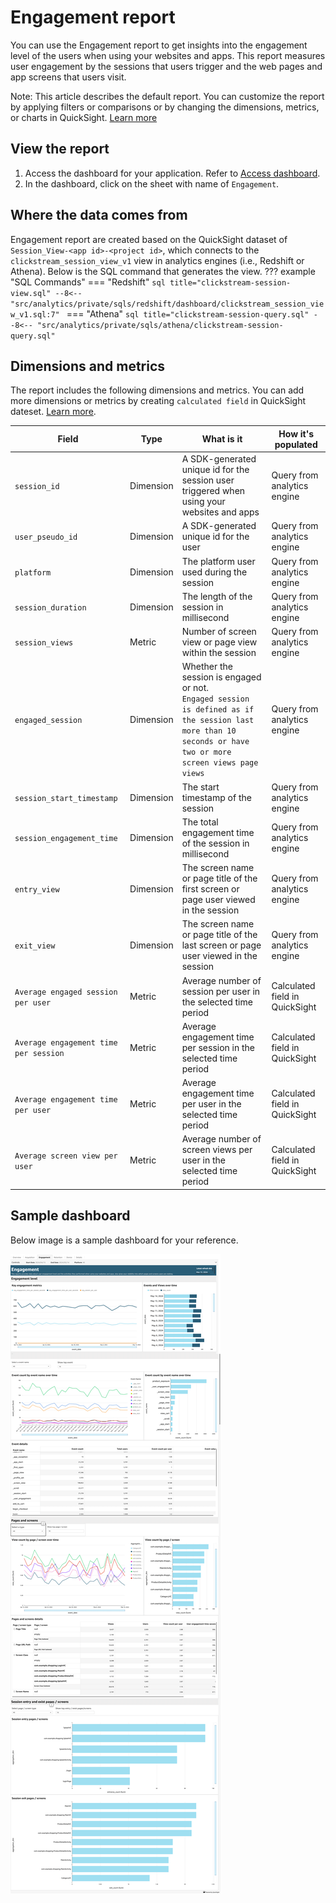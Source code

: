 # Engagement report
You can use the Engagement report to get insights into the engagement level of the users when using your websites and apps.  This report measures user engagement by the sessions that users trigger and the web pages and app screens that users visit.

Note: This article describes the default report. You can customize the report by applying filters or comparisons or by changing the dimensions, metrics, or charts in QuickSight. [Learn more](https://docs.aws.amazon.com/quicksight/latest/user/working-with-visuals.html)


## View the report
1. Access the dashboard for your application. Refer to [Access dashboard](index.md).
2. In the dashboard, click on the sheet with name of `Engagement`.

## Where the data comes from
Engagement report are created based on the QuickSight dataset of `Session_View-<app id>-<project id>`, which connects to the `clickstream_session_view_v1` view in analytics engines (i.e., Redshift or Athena). Below is the SQL command that generates the view.
??? example "SQL Commands"
    === "Redshift"
        ```sql title="clickstream-session-view.sql"
        --8<-- "src/analytics/private/sqls/redshift/dashboard/clickstream_session_view_v1.sql:7"
        ```
    === "Athena"
        ```sql title="clickstream-session-query.sql"
        --8<-- "src/analytics/private/sqls/athena/clickstream-session-query.sql"
        ```

## Dimensions and metrics
The report includes the following dimensions and metrics. You can add more dimensions or metrics by creating `calculated field` in QuickSight dateset. [Learn more](https://docs.aws.amazon.com/quicksight/latest/user/adding-a-calculated-field-analysis.html). 

|Field | Type| What is it | How it's populated|
|----------|---|---------|--------------------|
|`session_id`| Dimension | A SDK-generated unique id for the session user triggered when using your websites and apps | Query from analytics engine|
|`user_pseudo_id`| Dimension | A SDK-generated unique id for the user  | Query from analytics engine|
|`platform`| Dimension | The platform user used during the session  | Query from analytics engine|
|`session_duration`| Dimension | The length of the session in millisecond  | Query from analytics engine|
|`session_views`| Metric | Number of screen view or page view within the session  | Query from analytics engine|
|`engaged_session`| Dimension | Whether the session is engaged or not. </br>`Engaged session is defined as if the session last more than 10 seconds or have two or more screen views page views` | Query from analytics engine|
|`session_start_timestamp`| Dimension | The start timestamp of the session  | Query from analytics engine|
|`session_engagement_time`| Dimension | The total engagement time of the session in millisecond  | Query from analytics engine|
|`entry_view`| Dimension | The screen name or page title of the first screen or page user viewed in the session  | Query from analytics engine|
|`exit_view`| Dimension | The screen name or page title of the last screen or page user viewed in the session  | Query from analytics engine|
|`Average engaged session per user`| Metric | Average number of session per user in the selected time period  | Calculated field in QuickSight|
|`Average engagement time per session`| Metric | Average engagement time per session in the selected time period  | Calculated field in QuickSight|
|`Average engagement time per user`| Metric | Average engagement time per user in the selected time period  | Calculated field in QuickSight|
|`Average screen view per user`| Metric | Average number of screen views per user in the selected time period  | Calculated field in QuickSight|

## Sample dashboard
Below image is a sample dashboard for your reference.

![dashboard-engagement](../../images/analytics/dashboard/engagement.png)
